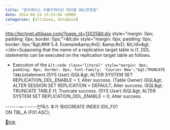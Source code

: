 ```yaml
---
title: "알티베이스 리플리케이션 테이블 DDL변경법"
date: 2014-04-24 15:53:04 +0900
categories: [altibase, database]
---
```


http://technet.altibase.com/?page_id=13025&lt;div style="margin: 0px; padding: 0px; border: 0px;"&gt;&amp;lt;div style="margin: 0px; padding: 0px; border: 0px;"&amp;gt;### 5.4. Example&amp;amp;#xD;
&amp;amp;#xD;
&amp;lt;/div&amp;gt;&lt;/div&gt;Supposing that the name of a replication target table is *t1*, DDL statements can be executed on the replication target table as follows.

- Execution of the `&lt;code class="literal" style="margin: 0px; padding: 0px; border: 0px; font-family: 'Courier New';"&gt;TRUNCATE TABLE`statement.(SYS User) iSQL&amp;gt; ALTER SYSTEM SET REPLICATION_DDL_ENABLE = 1; Alter success.&#xD;
&#xD;
(Table Owner)&#xD;
&#xD;
 iSQL&amp;gt; ALTER SESSION SET REPLICATION = DEFAULT; Alter success.  iSQL&amp;gt; TRUNCATE TABLE t1; Truncate success.&#xD;
&#xD;
(SYS User)&#xD;
&#xD;
 iSQL&amp;gt; ALTER SYSTEM SET REPLICATION_DDL_ENABLE = 0; Alter success.&#xD;
&#xD;
&#xD;
&#xD;
  
-------=-------인덱스 추가 쿼리CREATE INDEX IDX_F01  
ON TBL_A (F01 ASC);  



[🔗link](http://www.mins01.com/mh/tech/read/875)